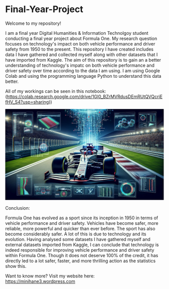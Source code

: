 # Final-Year-Project


Welcome to my repository!


I am a final year Digital Humanities & Information Technolgoy student conducting a final year project about Formula One. My research question focuses on technology's impact on both vehicle performance and driver safety from 1950 to the present. This repository I have created includes data I have gathered and collected myself along with other datasets that I have imported from Kaggle. The aim of this repository is to gain an a better understanding of technology's impatc on both vehicle performance and driver safety over time according to the data I am using. I am using Google Colab and using the programming language Python to understand this data better.


All of my workings can be seen in this notebook: (https://colab.research.google.com/drive/1Gl0_BZrMVRdusDEmRUtQVQcriEfHV_S4?usp=sharing))



![image alt](https://github.com/sm1123/Final-Year-Project/blob/830db6694cef11fbcd00b7515bce52d3166b4ebd/IMG_0437.jpeg)









Conclusion:

Formula One has evolved as a sport since its inception in 1950 in terms of vehicle performance and driver safety. Vehicles have become safer, more reliable, more powerful and quicker than ever before. The sport has also become considerably safer. A lot of this is due to technology and its evolution. Having analysed some datasets I have gathered myself and external datasets imported from Kaggle, I can conclude that technology is indeed responsible for improving vehicle performance and driver safety within Formula One. Though it does not deserve 100% of the credit, it has directly led to a lot safer, faster, and more thrilling action as the statistics show this. 



Want to know more? Visit my website here: https://minihane3.wordpress.com
